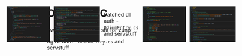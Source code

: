 <div style="display: flex; align-items: center; justify-content: space-between;">
  <div style="width: 50%;">
    <h1>Odium-VRC</h1>
    <p>awoochy new pasted sht for zuno</p>
    <p>og dll auth - <code>OdiumEntry.cs</code> and servstuff</p>
  </div>
  <div style="width: 48%; display: flex; gap: 10px; justify-content: flex-end;">
    <img src="https://github.com/TMatheo/Odium-VRC/blob/main/Image/OgOdiumEntry.png?raw=true" alt="OgOdiumEntry" style="width: 48%; height: auto;">
    <img src="https://github.com/TMatheo/Odium-VRC/blob/main/Image/OgServStuff.png?raw=true" alt="OgServStuff" style="width: 51%; height: auto;">
    <p>Patched dll auth - <code>OdiumEntry.cs</code> and servstuff</p>
    <img src="https://github.com/TMatheo/Odium-VRC/blob/main/Image/OdiumEntry.png?raw=true" alt="PAOdiumEntry" style="width: 48%; height: auto;">
    <img src="https://github.com/TMatheo/Odium-VRC/blob/main/Image/servstuff.png?raw=true" alt="PAServStuff" style="width: 51%; height: auto;">
  </div>
</div>
